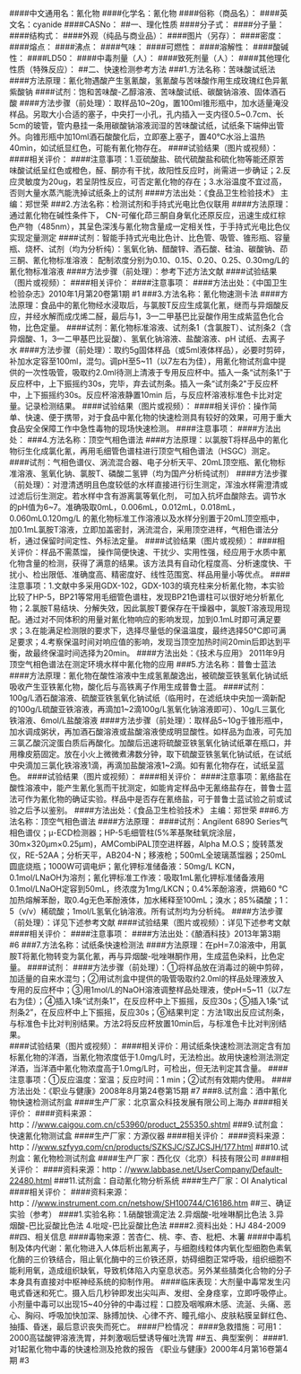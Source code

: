 ####中文通用名：氰化物
####化学名：氰化物
####俗称（商品名）：
####英文名：cyanide
####CASNo：
##一、理化性质
####分子式：
####分子量：
####结构式：
####外观（纯品与商业品）：
####图片（另存）：
####密度：
####熔点：
####沸点：
####气味：
####可燃性：
####溶解性：
####酸碱性：
####LD50：
####中毒剂量（人）：
####致死剂量（人）：
####其他理化性质（特殊反应）：
##二、快速检测参考方法
###1.方法名称：苦味酸试纸法
####方法原理：氰化物遇酸产生氢氰酸，氢氰酸与苦味酸作用生成玫瑰红色异氰紫酸钠
####试剂：饱和苦味酸-乙醇溶液、苦味酸试纸、碳酸钠溶液、固体酒石酸
####方法步骤（前处理）：取样品10~20g，置100ml锥形瓶中，加水适量淹没样品。另取大小合适的塞子，中央打一小孔，孔内插入一支内径0.5~0.7cm、长5cm的玻管，管内悬挂一条用碳酸钠溶液润湿的苦味酸试纸，试纸条下端伸出管外。向锥形瓶中加10ml酒石酸酸化后，立即塞上塞子，置40℃水浴上温热40min，如试纸显红色，可能有氰化物存在。
####试验结果（图片或视频）：
####相关评价：
####注意事项：1.亚硫酸盐、硫代硫酸盐和硫化物等能还原苦味酸试纸呈红色或橙色，醛、酮亦有干扰，故阳性反应时，尚需进一步确证；2.反应灵敏度为20ug，若呈阴性反应，可否定氰化物的存在；3.水浴温度不宜过高，否则大量水蒸汽能洗掉试纸条上的试剂
####方法出处：《食品卫生检验技术》 主编：郑世荣
###2.方法名称：检测试剂和手持式光电比色仪联用
####方法原理：通过氰化物在碱性条件下， CN-可催化茚三酮自身氧化还原反应，迅速生成红棕色产物（485nm），其呈色深浅与氰化物含量成一定相关性，于手持式光电比色仪实现定量测定
####试剂：智能手持式光电比色计、比色管、吸管、锥形瓶、容量瓶、烧杯、试剂（均为分析纯）：氢氧化钠、醋酸锌、酒石酸、硅油、碳酸钠、茚三酮、氰化物标准溶液： 配制浓度分别为0.10、0.15、0.20、0.25、0.30mg/L的氰化物标准溶液
####方法步骤（前处理）：参考下述方法文献
####试验结果（图片或视频）：
####相关评价：
####注意事项：
####方法出处：《中国卫生检验杂志》2010年1月第20卷第1期 #1
###3.方法名称：氰化物速测卡法
####方法原理：食品中的氰化物经水浸取后，与氯胺T反应生成氯化氰，继而与异烟酸反应，并经水解而成戊烯二醛，最后与1，3—二甲基巴比妥酸作用生成紫蓝色化合物，比色定量。
####试剂：氰化物标准溶液、试剂条1（含氯胺T）、试剂条2（含异烟酸、1，3—二甲基巴比妥酸）、氢氧化钠溶液、盐酸溶液、pH 试纸、去离子水
####方法步骤（前处理）：取约5g固体样品（或5ml液体样品），必要时剪碎，补加水定容至100ml，混匀。调pH至5~11（以7左右为佳），用氰化物试剂盒中提供的一次性吸管，吸取约2.0ml待测上清液于专用反应杯中。插入一条“试剂条1"于反应杯中，上下振摇约30s，完毕，弃去试剂条。插入一条“试剂条2"于反应杯中，上下振摇约30s。反应杯溶液静置10min 后，与反应杯溶液标准色卡比对定量。记录检测结果。
####试验结果（图片或视频）：
####相关评价：操作简单、快速、便于携带，对于食品中氰化物的快速检测具有较好的效果，可用于重大食品安全保障工作中急性毒物的现场快速检测。
####注意事项：
####方法出处：
###4.方法名称：顶空气相色谱法
####方法原理：以氯胺T将样品中的氰化物衍生化成氯化氰，再用毛细管色谱柱进行顶空气相色谱法（HSGC）测定。
####试剂：气相色谱仪、涡流混合器、电子分析天平、20mL顶空瓶、氰化物标准溶液、氢氧化钠、氯胺T、磷酸二氢钾（均为国产分析纯试剂）
####方法步骤（前处理）：对澄清透明且色度较低的水样直接进行衍生测定，浑浊水样需澄清或过滤后衍生测定。若水样中含有游离氯等氧化剂， 可加入抗坏血酸除去。调节水的pH值为6~7。准确吸取0mL，0.006mL，0.012mL，0.018mL，0.060mL0.120mg/L 的氰化物标准工作溶液以及水样分别置于20mL顶空瓶中，加0.1mL氯胺T溶液，立即加盖密封，涡流混合，采用顶空进样，气相色谱法分析，通过保留时间定性、外标法定量。
####试验结果（图片或视频）：
####相关评价：样品不需蒸馏， 操作简便快速、干扰少、实用性强，经应用于水质中氰化物含量的检测，获得了满意的结果。该方法具有自动化程度高、分析速度快、干扰小、检出限低、准确度高、精密度好、线性范围宽、样品用量小等优点。
####注意事项：1.文献中多采用GDX-102，GDX-103的填充柱来分析氰化物，本实验比较了HP-5，BP21等常用毛细管色谱柱，发现BP21色谱柱可以很好地分析氰化物；2.氯胺T易结块、分解失效，因此氯胺T要保存在干燥器中，氯胺T溶液现用现配。通过对不同体积的用量对氰化物响应的影响发现，加到0.1mL时即可满足要求；3.在能满足检测限的要求下，选择尽量低的保温温度，最终选择50℃即可满足要求；4.考察保温时间对响应值的影响，发现当顶空加热时间20min后即达到平衡，故最终保温时间选择为20min。
####方法出处：《技术与应用》 2011年9月 顶空气相色谱法在测定环境水样中氰化物的应用
###5.方法名称：普鲁士蓝法
####方法原理：氰化物在酸性溶液中生成氢氰酸逸出，被硫酸亚铁氢氧化钠试纸吸收产生亚铁氰化物，酸化后与高铁离子作用生成普鲁士蓝。
####试剂：100g/L酒石酸溶液、硫酸亚铁氢氧化钠试纸（临用时，在滤纸块中央加一滴新配的100g/L硫酸亚铁溶液，再滴加1~2滴100g/L氢氧化钠溶液即可）、10g/L三氯化铁溶液、6mol/L盐酸溶液
####方法步骤（前处理）：取样品5~10g于锥形瓶中，加水调成粥状，再加酒石酸溶液或盐酸溶液使成明显酸性。如样品为血液，可先加三氯乙酸沉淀蛋白质后再酸化。加酸后迅速将硫酸亚铁氢氧化钠试纸罩在瓶口，并用橡皮筋固定。放在小火上微微煮沸数分钟，取下硫酸亚铁氢氧化钠试纸，在试纸中央滴加三氯化铁溶液1滴，再滴加盐酸溶液1~2滴。如有氰化物存在，试纸呈蓝色。
####试验结果（图片或视频）：
####相关评价：
####注意事项：氰络盐在酸性溶液中，能产生氰化氢而干扰测定，如能肯定样品中无氰络盐存在，普鲁士蓝法可作为氰化物的确证实验。样品中是否存在氰络盐，可于普鲁士蓝试验之前或试验之后予以鉴别。
####方法出处：《食品卫生检验技术》 主编：郑世荣
###6.方法名称：顶空气相色谱法
####方法原理：
####试剂：Angilent 6890 Series气相色谱仪；μ-ECD检测器；HP-5毛细管柱(5%苯基聚硅氧烷涂层，30m×320μm×0.25μm)，AMCombiPAL顶空进样器，Alpha M.O.S；旋转蒸发仪，RE-52AA；分析天平，AB204-N；移液枪；500mL全玻璃蒸馏器；250mL圆底烧瓶；1000W可调电炉；氰化钾标准储备液：50mg/L KCN，0.1mol/LNaOH为溶剂；氰化钾标准工作液：吸取1mL氰化钾标准储备液用0.1mol/LNaOH定容到50mL，终浓度为1mg/LKCN；0.4%苯酚溶液，烘箱60 ℃加热熔解苯酚，取0.4g无色苯酚液体，加水稀释至100mL；溴水；85%磷酸；1：5（v/v）稀硫酸；1mol/L氢氧化钠溶液。所有试剂均为分析纯。
####方法步骤（前处理）：详见下述参考文献
####试验结果（图片或视频）：详见下述参考文献
####相关评价：
####注意事项：
####方法出处：《酿酒科技》2013年第3期 #6
###7.方法名称：试纸条快速检测法
####方法原理：在pH=7.0溶液中，用氯胺T将氰化物转变为氯化氰，再与异烟酸-吡唑啉酮作用，生成蓝色染料，比色定量。
####试剂：
####方法步骤（前处理）：①将样品放在消毒过的碗中剪碎，加适量的自来水混匀；②用试剂盒中提供的吸管吸取约2.0ml的样品处理液放入专用的反应杯中；③用1mol/L的NaOH溶液调整样品处理液，使pH=5~11（以7左右为佳）；④插入1条“试剂条1”，在反应杯中上下振摇，反应30s；⑤插入1条“试剂条2”，在反应杯中上下振摇，反应30s；⑥结果判定：方法1取出反应试剂条，与标准色卡比对判别结果。方法2将反应杯放置10min后，与标准色卡比对判别结果。  
####试验结果（图片或视频）：
####相关评价：用试纸条快速检测法测定含有加标氰化物的洋酒，当氰化物浓度低于1.0mg/L时，无法检出。故用快速检测法测定洋酒，当洋酒中氰化物浓度高于1.0mg/L时，可检出，但无法判定其含量。
####注意事项：①反应温度：室温；反应时间：1 min；②试剂有效期内使用。
####方法出处：《职业与健康》2008年8月第24卷第15期 #7
###8.试剂盒：酒中氰化物快速检测试剂盒
####生产厂家：北京富众科技发展有限公司上海办
####相关评价：
####资料来源：http：//www.caigou.com.cn/c53960/product_255350.shtml
###9.试剂盒：快速氰化物测试盒
####生产厂家：方源仪器
####相关评价：
####资料来源：http：//www.szfyyq.com/cn/products/SZKSJC/SZJCSJH/177.html
###10.试剂盒：氰化物检测试剂盒
####生产厂家：西化仪（北京）科技有限公司
####相关评价：
####资料来源：http：//www.labbase.net/UserCompany/Default-22480.html
###11.试剂盒：自动氰化物分析系统
####生产厂家：OI Analytical 
####相关评价：
####资料来源：http：//www.instrument.com.cn/netshow/SH100744/C16186.htm
##三、确证实验（参考）
####1.实验名称：1.硝酸银滴定法  2.异烟酸-吡唑啉酮比色法  3.异烟酸-巴比妥酸比色法  4.吡啶-巴比妥酸比色法
####2.资料出处：HJ 484-2009 
##四、相关信息
####毒物来源：苦杏仁、桃、李、杏、枇杷、木薯
####中毒机制及体内代谢：氰化物进入人体后析出氰离子，与细胞线粒体内氧化型细胞色素氧化酶的三价铁结合，阻止氧化酶中的三价铁还原，妨碍细胞正常呼吸，组织细胞不能利用氧，造成组织缺氧，导致机体陷入内窒息状态。另外某些腈类化合物的分子本身具有直接对中枢神经系统的抑制作用。
####临床表现：大剂量中毒常发生闪电式昏迷和死亡。摄入后几秒钟即发出尖叫声、发绀、全身痉挛，立即呼吸停止。小剂量中毒可以出现15~40分钟的中毒过程：口腔及咽喉麻木感、流涎、头痛、恶心、胸闷、呼吸加快加深、脉搏加快、心律不齐、瞳孔缩小、皮肤粘膜呈鲜红色、抽搐、昏迷，最后意识丧失而死亡。
####尸检情况：
####急救措施：可用1：2000高锰酸钾溶液洗胃，并刺激咽后壁诱导催吐洗胃
##五、典型案例：
####1.对1起氰化物中毒的快速检测及抢救的报告 《职业与健康》2000年4月第16卷第4期 #3 
